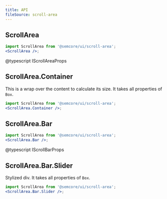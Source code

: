```yaml
---
title: API
fileSource: scroll-area
---
```


## ScrollArea

```jsx
import ScrollArea from '@semcore/ui/scroll-area';
<ScrollArea />;
```

@typescript IScrollAreaProps

## ScrollArea.Container

This is a wrap over the content to calculate its size. It takes all properties of `Box`.

```jsx
import ScrollArea from '@semcore/ui/scroll-area';
<ScrollArea.Container />;
```

## ScrollArea.Bar

```jsx
import ScrollArea from '@semcore/ui/scroll-area';
<ScrollArea.Bar />;
```

@typescript IScrollBarProps

## ScrollArea.Bar.Slider

Stylized div. It takes all properties of `Box`.

```jsx
import ScrollArea from '@semcore/ui/scroll-area';
<ScrollArea.Bar.Slider />;
```
